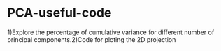 # PCA-useful-code
1)Explore the percentage of cumulative variance for different number of principal components.2)Code for ploting the 2D projection
